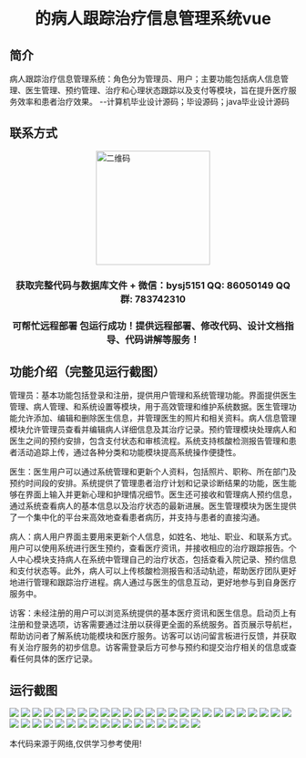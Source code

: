 <p><h1 align="center">的病人跟踪治疗信息管理系统vue</h1></p>

## 简介
病人跟踪治疗信息管理系统：角色分为管理员、用户；主要功能包括病人信息管理、医生管理、预约管理、治疗和心理状态跟踪以及支付等模块，旨在提升医疗服务效率和患者治疗效果。    --计算机毕业设计源码；毕设源码；java毕业设计源码


## 联系方式
<img src="https://bs-1329754181.cos.ap-shanghai.myqcloud.com/wx.jpg" alt="二维码" style="display: block; margin: 0 auto;" width="200px">
<p><h3 align="center">获取完整代码与数据库文件 + 微信：bysj5151 QQ: 86050149 QQ群: 783742310</h3></p>
<p><h3 align="center">可帮忙远程部署 包运行成功！提供远程部署、修改代码、设计文档指导、代码讲解等服务！</h3></p>

## 功能介绍（完整见运行截图）
管理员：基本功能包括登录和注册，提供用户管理和系统管理功能。界面提供医生管理、病人管理、和系统设置等模块，用于高效管理和维护系统数据。医生管理功能允许添加、编辑和删除医生信息，并管理医生的照片和相关资料。病人信息管理模块允许管理员查看并编辑病人详细信息及其治疗记录。预约管理模块处理病人和医生之间的预约安排，包含支付状态和审核流程。系统支持核酸检测报告管理和患者活动追踪上传，通过各种分类和功能模块提高系统操作便捷性。

医生：医生用户可以通过系统管理和更新个人资料，包括照片、职称、所在部门及预约时间段的安排。系统提供了管理患者治疗计划和记录诊断结果的功能，医生能够在界面上输入并更新心理和护理情况细节。医生还可接收和管理病人预约信息，通过系统查看病人的基本信息以及治疗状态的最新进展。医生管理模块为医生提供了一个集中化的平台来高效地查看患者病历，并支持与患者的直接沟通。

病人：病人用户界面主要用来更新个人信息，如姓名、地址、职业、和联系方式。用户可以使用系统进行医生预约，查看医疗资讯，并接收相应的治疗跟踪报告。个人中心模块支持病人在系统中管理自己的治疗状态，包括查看入院记录、预约信息和支付状态等。此外，病人可以上传核酸检测报告和活动轨迹，帮助医疗团队更好地进行管理和跟踪治疗进程。病人通过与医生的信息互动，更好地参与到自身医疗服务中。

访客：未经注册的用户可以浏览系统提供的基本医疗资讯和医生信息。启动页上有注册和登录选项，访客需要通过注册以获得更全面的系统服务。首页展示导航栏，帮助访问者了解系统功能模块和医疗服务。访客可以访问留言板进行反馈，并获取有关治疗服务的初步信息。访客需登录后方可参与预约和提交治疗相关的信息或查看任何具体的医疗记录。


## 运行截图
![](https://bs-1329754181.cos.ap-shanghai.myqcloud.com/ssm/PatientTrackingTreatmentInformationManagementSystem/img/001.jpg)
![](https://bs-1329754181.cos.ap-shanghai.myqcloud.com/ssm/PatientTrackingTreatmentInformationManagementSystem/img/002.jpg)
![](https://bs-1329754181.cos.ap-shanghai.myqcloud.com/ssm/PatientTrackingTreatmentInformationManagementSystem/img/003.jpg)
![](https://bs-1329754181.cos.ap-shanghai.myqcloud.com/ssm/PatientTrackingTreatmentInformationManagementSystem/img/004.jpg)
![](https://bs-1329754181.cos.ap-shanghai.myqcloud.com/ssm/PatientTrackingTreatmentInformationManagementSystem/img/005.jpg)
![](https://bs-1329754181.cos.ap-shanghai.myqcloud.com/ssm/PatientTrackingTreatmentInformationManagementSystem/img/006.jpg)
![](https://bs-1329754181.cos.ap-shanghai.myqcloud.com/ssm/PatientTrackingTreatmentInformationManagementSystem/img/007.jpg)
![](https://bs-1329754181.cos.ap-shanghai.myqcloud.com/ssm/PatientTrackingTreatmentInformationManagementSystem/img/008.jpg)
![](https://bs-1329754181.cos.ap-shanghai.myqcloud.com/ssm/PatientTrackingTreatmentInformationManagementSystem/img/009.jpg)
![](https://bs-1329754181.cos.ap-shanghai.myqcloud.com/ssm/PatientTrackingTreatmentInformationManagementSystem/img/010.jpg)
![](https://bs-1329754181.cos.ap-shanghai.myqcloud.com/ssm/PatientTrackingTreatmentInformationManagementSystem/img/011.jpg)
![](https://bs-1329754181.cos.ap-shanghai.myqcloud.com/ssm/PatientTrackingTreatmentInformationManagementSystem/img/012.jpg)
![](https://bs-1329754181.cos.ap-shanghai.myqcloud.com/ssm/PatientTrackingTreatmentInformationManagementSystem/img/013.jpg)
![](https://bs-1329754181.cos.ap-shanghai.myqcloud.com/ssm/PatientTrackingTreatmentInformationManagementSystem/img/014.jpg)
![](https://bs-1329754181.cos.ap-shanghai.myqcloud.com/ssm/PatientTrackingTreatmentInformationManagementSystem/img/015.jpg)
![](https://bs-1329754181.cos.ap-shanghai.myqcloud.com/ssm/PatientTrackingTreatmentInformationManagementSystem/img/016.jpg)
![](https://bs-1329754181.cos.ap-shanghai.myqcloud.com/ssm/PatientTrackingTreatmentInformationManagementSystem/img/017.jpg)
![](https://bs-1329754181.cos.ap-shanghai.myqcloud.com/ssm/PatientTrackingTreatmentInformationManagementSystem/img/018.jpg)
![](https://bs-1329754181.cos.ap-shanghai.myqcloud.com/ssm/PatientTrackingTreatmentInformationManagementSystem/img/019.jpg)
![](https://bs-1329754181.cos.ap-shanghai.myqcloud.com/ssm/PatientTrackingTreatmentInformationManagementSystem/img/020.jpg)
![](https://bs-1329754181.cos.ap-shanghai.myqcloud.com/ssm/PatientTrackingTreatmentInformationManagementSystem/img/021.jpg)
![](https://bs-1329754181.cos.ap-shanghai.myqcloud.com/ssm/PatientTrackingTreatmentInformationManagementSystem/img/022.jpg)
![](https://bs-1329754181.cos.ap-shanghai.myqcloud.com/ssm/PatientTrackingTreatmentInformationManagementSystem/img/023.jpg)
![](https://bs-1329754181.cos.ap-shanghai.myqcloud.com/ssm/PatientTrackingTreatmentInformationManagementSystem/img/024.jpg)
![](https://bs-1329754181.cos.ap-shanghai.myqcloud.com/ssm/PatientTrackingTreatmentInformationManagementSystem/img/025.jpg)
![](https://bs-1329754181.cos.ap-shanghai.myqcloud.com/ssm/PatientTrackingTreatmentInformationManagementSystem/img/026.jpg)
![](https://bs-1329754181.cos.ap-shanghai.myqcloud.com/ssm/PatientTrackingTreatmentInformationManagementSystem/img/027.jpg)
![](https://bs-1329754181.cos.ap-shanghai.myqcloud.com/ssm/PatientTrackingTreatmentInformationManagementSystem/img/028.jpg)
![](https://bs-1329754181.cos.ap-shanghai.myqcloud.com/ssm/PatientTrackingTreatmentInformationManagementSystem/img/029.jpg)
![](https://bs-1329754181.cos.ap-shanghai.myqcloud.com/ssm/PatientTrackingTreatmentInformationManagementSystem/img/030.jpg)
![](https://bs-1329754181.cos.ap-shanghai.myqcloud.com/ssm/PatientTrackingTreatmentInformationManagementSystem/img/031.jpg)
![](https://bs-1329754181.cos.ap-shanghai.myqcloud.com/ssm/PatientTrackingTreatmentInformationManagementSystem/img/032.jpg)
![](https://bs-1329754181.cos.ap-shanghai.myqcloud.com/ssm/PatientTrackingTreatmentInformationManagementSystem/img/033.jpg)
![](https://bs-1329754181.cos.ap-shanghai.myqcloud.com/ssm/PatientTrackingTreatmentInformationManagementSystem/img/034.jpg)
![](https://bs-1329754181.cos.ap-shanghai.myqcloud.com/ssm/PatientTrackingTreatmentInformationManagementSystem/img/035.jpg)
![](https://bs-1329754181.cos.ap-shanghai.myqcloud.com/ssm/PatientTrackingTreatmentInformationManagementSystem/img/036.jpg)
![](https://bs-1329754181.cos.ap-shanghai.myqcloud.com/ssm/PatientTrackingTreatmentInformationManagementSystem/img/037.jpg)
![](https://bs-1329754181.cos.ap-shanghai.myqcloud.com/ssm/PatientTrackingTreatmentInformationManagementSystem/img/038.jpg)
![](https://bs-1329754181.cos.ap-shanghai.myqcloud.com/ssm/PatientTrackingTreatmentInformationManagementSystem/img/039.jpg)
![](https://bs-1329754181.cos.ap-shanghai.myqcloud.com/ssm/PatientTrackingTreatmentInformationManagementSystem/img/040.jpg)
![](https://bs-1329754181.cos.ap-shanghai.myqcloud.com/ssm/PatientTrackingTreatmentInformationManagementSystem/img/041.jpg)
![](https://bs-1329754181.cos.ap-shanghai.myqcloud.com/ssm/PatientTrackingTreatmentInformationManagementSystem/img/042.jpg)

<p>本代码来源于网络,仅供学习参考使用!</p>
